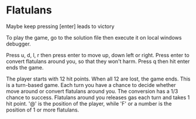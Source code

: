 # Flatulans
Maybe keep pressing [enter] leads to victory

To play the game, go to the solution file then execute it on local windows debugger.

Press u, d, l, r then press enter to move up, down left or right.
Press enter to convert flatulans around you, so that they won't harm.
Press q then hit enter ends the game.

The player starts with 12 hit points. When all 12 are lost, the game ends.
This is a turn-based game. Each turn you have a chance to decide whether move around or convert flatulans around you.
The conversion has a 1/3 chance to success.
Flatulans around you releases gas each turn and takes 1 hit point.
'@' is the position of the player, while 'F' or a number is the position of 1 or more flatulans.
